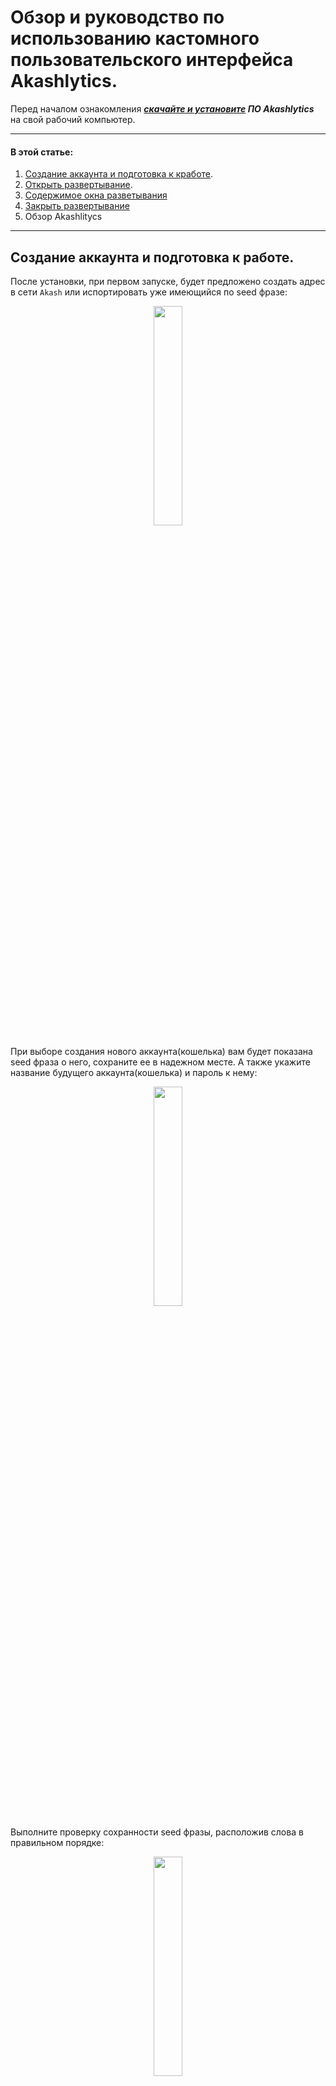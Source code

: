 # Обзор и руководство по использованию кастомного пользовательского интерфейса Akashlytics.

Перед началом ознакомления ***[скачайте и установите](https://akashlytics.com/deploy) ПО Akashlytics*** на свой рабочий компьютер.

___

#### В этой статье:
1. [Создание аккаунта и подготовка к кработе](https://github.com/Dimokus88/guides/blob/main/Akashlytics/RU-guide.md#%D1%81%D0%BE%D0%B7%D0%B4%D0%B0%D0%BD%D0%B8%D0%B5-%D0%B0%D0%BA%D0%BA%D0%B0%D1%83%D0%BD%D1%82%D0%B0-%D0%B8-%D0%BF%D0%BE%D0%B4%D0%B3%D0%BE%D1%82%D0%BE%D0%B2%D0%BA%D0%B0-%D0%BA-%D1%80%D0%B0%D0%B1%D0%BE%D1%82%D0%B5).
2. [Открыть развертывание](https://github.com/Dimokus88/guides/blob/main/Akashlytics/RU-guide.md#%D1%82%D0%B5%D1%81%D1%82%D0%BE%D0%B2%D0%BE%D0%B5-%D1%80%D0%B0%D0%B7%D0%B2%D0%B5%D1%80%D1%82%D1%8B%D0%B2%D0%B0%D0%BD%D0%B8%D0%B5).
3. [Содержимое окна разветывания](https://github.com/Dimokus88/guides/blob/main/Akashlytics/RU-guide.md#%D1%81%D0%BE%D0%B4%D0%B5%D1%80%D0%B6%D0%B8%D0%BC%D0%BE%D0%B5-%D0%BE%D0%BA%D0%BD%D0%B0-%D1%80%D0%B0%D0%B7%D0%B2%D0%B5%D1%80%D1%82%D1%8B%D0%B2%D0%B0%D0%BD%D0%B8%D1%8F)
4. [Закрыть развертывание](https://github.com/Dimokus88/guides/blob/main/Akashlytics/RU-guide.md#%D0%B7%D0%B0%D0%BA%D1%80%D1%8B%D1%82%D1%8C-%D1%80%D0%B0%D0%B7%D0%B2%D0%B5%D1%80%D1%82%D1%8B%D0%B2%D0%B0%D0%BD%D0%B8%D0%B5)
5. Обзор Akashlitycs

___

## Создание аккаунта и подготовка к работе.

После установки, при первом запуске, будет предложено создать адрес в сети ```Akash``` или испортировать уже имеющийся по seed фразе:

<p align="center"><img src="https://user-images.githubusercontent.com/23629420/179983489-a8b76248-edea-4356-8e87-3ec2761ae8b8.png" width=30% </p>

При выборе создания нового аккаунта(кошелька) вам будет показана seed фраза о него, сохраните ее в надежном месте. А также укажите название будущего аккаунта(кошелька) и пароль к нему:
  
<p align="center"><img src="https://user-images.githubusercontent.com/23629420/179984081-47586ff3-76bb-4951-9c44-50e68e95fac9.png" width=30% </p>

Выполните проверку сохранности seed фразы, расположив слова в правильном порядке:
  
<p align="center"><img src="https://user-images.githubusercontent.com/23629420/179984518-4d68dba5-2914-40e5-a8d1-8c193c7db6f3.png" width=30% </p>

Готово, аккаунт успешно создан!
  
   Токен АКТ можно пробрести на биржах ```Gate```, ```AsendeX```, ```Osmosis``` . Следует учитывать что при каждом развертывание на счете блокируются ***5 AKT*** + требуется небольшое количество AKT для оплаты газа. Таким образом, для теста лучше будет достаточно пополнить счет на ***6 АКТ***.
  
 В примере я пополню тестовый счет ```akash1wnejkh7vfjxcavmt43dratujdw5vkzynt94zrg``` на ***6 АКТ***.

Счет пополнен, теперь необходимо запросить и установить локально сертификат из блокчейна, для этого справа вверху нажмите ***CREATE CERTIFICATE***
  
<p align="center"><img src="https://user-images.githubusercontent.com/23629420/179985902-ac2a82cd-522c-4a24-b1d6-6f5c16f24fbe.png" width=60% </p>

Введите пароль указанный при ***создании аккаунта***:

<p align="center"><img src="https://user-images.githubusercontent.com/23629420/179986384-90fc70fe-3c6e-4a71-8592-ccd2d04dcb7c.png" width=30% </p>

Выберите комисиию за транзакцию и поддтвердите транзакцию:
  
<p align="center"><img src="https://user-images.githubusercontent.com/23629420/179986643-a41816cc-5338-4036-8fa6-b4a2ceabdf54.png" width=30% </p>

Сертификат создан, вы можете его увидеть в правом верхнем углу окна:
  
<p align="center"><img src="https://user-images.githubusercontent.com/23629420/179986849-36066744-450f-440a-a392-542afcc3b883.png" width=50% </p>

Подготовка завершена, теперь сделаем тестовое разветывание.

[Вернуться к содержанию.](https://github.com/Dimokus88/guides/blob/main/Akashlytics/RU-guide.md#%D0%B2-%D1%8D%D1%82%D0%BE%D0%B9-%D1%81%D1%82%D0%B0%D1%82%D1%8C%D0%B5)
  
___

## Тестовое развертывание

В ***Akashlytics*** есть готовые файлы ***манифеста (deploy.yml)***, они находятся во вкладке ```Templates```, ознакомьтесь с предложением готовых решений: 
  
<p align="center"><img src="https://user-images.githubusercontent.com/23629420/179993135-a0b5f5d1-8236-41f1-886b-8bfe664c8358.png" width=60% </p>

Развернем всем известную игру ***Super Mario***, для этого выберем соответствующий раздел в ```Templeates``` и нажмем на ```Super Mario```:
  
<p align="center"><img src="https://user-images.githubusercontent.com/23629420/179993710-bdf5464e-a8cf-4426-857a-92ae80d7f3c7.png" width=60% </p>

Нажимаем ***Deploy***: 
  
<p align="center"><img src="https://user-images.githubusercontent.com/23629420/179993892-8a2b96bb-b529-46f7-92bb-2f5e34ac3c87.png" width=60% </p>

***Akashlytics*** быстро проверяет наличие сертификата и ***5 АКТ*** на балансе, и открывает заполненное окно ***манифеста (deploy.yml)***, остановимся на содержимом манифеста:
  
<p align="center"><img src="https://user-images.githubusercontent.com/23629420/179994491-9ddb00f5-14ea-4430-ae43-1d23e406c854.png" width=60% </p>

Здесь обратите внимание на:

Раздел ```services``` (строки 4-11). В строке 6 указан образ в ***Docker hub*** из которого будет развернут контейнер, в нашем случае это ```pengbai/docker-supermario```. Подраздел ***expose*** отвечает за открытия и переадресацию портов. В нашем случае это порт 8080 представляем как 80 внешний.

Раздел ```profiles``` (строки 13-22) здесь в подразделе ```resources``` мы указываем арендуемые характеристики оборудования под наш контейнер с игрой ***Super Mario***. В нашем случае это ```1 cpu, 512 мб ОЗУ и 512мб жесткого диска```. Задайте ввеху имя развертывания и нажимите ***CREATE DEPLOYMENT***.
  
<p align="center"><img src="https://user-images.githubusercontent.com/23629420/179996364-3f4591e3-731c-41b3-91ae-d580fc6bad8e.png" width=30% </p>

Депонируем ***5 АКТ*** из нашего счета, нажимаем ```DEPOSIT```:
  
<p align="center"><img src="https://user-images.githubusercontent.com/23629420/179996501-52b33027-2be4-4791-b238-93ca79de8e47.png" width=30% </p>

Устанавливаем развер комиссии за транpакцию и подтверждаем ее. На данном этапе мы отgравили в сеть запрос на мощности для нашего конетйнера с игрой. Нам остается дождаться ответа от провайдеров с их предложениями и ценами. ***Обратите внимание, у вас со счет были депонированы 5 АКТ***.
  
<p align="center"><img src="https://user-images.githubusercontent.com/23629420/179997193-2c4793bf-392f-4d7d-81a9-8e1326083cf2.png" width=30% </p>

Выбираем провайдера и нажимаем ```ACCEPT BID```, еще раз устанавливаем комиссию для транзакиции и подтверждаем ее. Дождаемся развертки контейнера. После того как контейнер развернут, перейдите на вкладку ```LEASES```.
 
<p align="center"><img src="https://user-images.githubusercontent.com/23629420/179997878-7d6eb433-24ef-4b67-b829-d47c858553bd.png" width=30% </p>

Здесь доступна информация о вашем провайдере, стоимости аренды, а также индивидуальная ссылка на ваше развертывание. Нажмите на нее.
  
<p align="center"><img src="https://user-images.githubusercontent.com/23629420/179998220-473b42ec-144f-4bff-b640-801fc727983b.png" width=60% </p>

Отлично! Похоже вы развернули игру в Akash Network! Но вам же нужно нечто большее чем игра? Тогда перейдите к разделу описания функционала ***Akashlytics*** =)
  
[Вернуться к содержанию.](https://github.com/Dimokus88/guides/blob/main/Akashlytics/RU-guide.md#%D0%B2-%D1%8D%D1%82%D0%BE%D0%B9-%D1%81%D1%82%D0%B0%D1%82%D1%8C%D0%B5)
  
___  
  
## Содержимое окна развертывания

Во вкладке ```Dashboard``` отображаются ваши активные разветывания, зайдите в него.
  
<p align="center"><img src="https://user-images.githubusercontent.com/23629420/180011860-0b25c946-c681-42e5-92eb-53685e42233c.png" width=60% </p>

Как узнали раннее, во вкладке ```LEASES``` содержится общая информация о развертывании - провайдер, ресурсы, переадресованный порты и ссылки.
  
<p align="center"><img src="https://user-images.githubusercontent.com/23629420/180012152-b6245abd-6be0-4030-ba1f-be4a9c9c2339.png" width=60% </p>

Во вкладке ```LOGS``` есть еще 2 подраздела, это подраздел ```LOGS``` - сдесь отображаются логи ***ВНУТРИ*** контейнера (нажав кнопку ```DOWNLOADS LOGS``` можно их скачать в файл):

<p align="center"><img src="https://user-images.githubusercontent.com/23629420/180012615-25fd934f-b191-415a-9994-d9449bc71cdf.png" width=50% </p>

и подраздел ```EVENTS``` - здесь отображаются логи ***k8s*** и процесс скачивания и старта вашего образа:
  
<p align="center"><img src="https://user-images.githubusercontent.com/23629420/180013447-fc46589d-70df-486e-92cd-9cad9571824a.png" width=50% </p>

На вкладке ```SHELL``` можете использовать некоторые ***НЕ интерактивные*** команды внутри контейнера
  
<p align="center"><img src="https://user-images.githubusercontent.com/23629420/180014038-5a6157d5-8329-4ffd-8feb-a3414050434e.png" width=50% </p>

Вкладка ```UPDATE``` содержит текущий ***манифест (deploy.yml)***, здесь вы можете добваить переменные или изменить версию образа, в этом случае контейнер будет перезапущен. ***(ВАЖНО! Нельзя изменить ресурсы! Для этого надо закрыть равертывание и развернуть заново!).***
  
<p align="center"><img src="https://user-images.githubusercontent.com/23629420/180014538-95597f58-1d4b-4bc7-9ed4-eba9339b3a58.png" width=50% </p>

Вкладка ```RAW DATA``` содержит ```JSON``` информацию из блокчейна ```AKASH```
  
<p align="center"><img src="https://user-images.githubusercontent.com/23629420/180014764-02b11971-e727-4156-8eb6-5e1900f2f1f1.png" width=50% </p>

[Вернуться к содержанию.](https://github.com/Dimokus88/guides/blob/main/Akashlytics/RU-guide.md#%D0%B2-%D1%8D%D1%82%D0%BE%D0%B9-%D1%81%D1%82%D0%B0%D1%82%D1%8C%D0%B5)

___
  
 
## Закрыть развертывание

Чтобы закрыть развертывание необходимо в контекстном меню нажать ```CLOSE``` и подтвердить транзакцию

<p align="center"><img src="https://user-images.githubusercontent.com/23629420/180015653-5471583b-51fa-4940-819e-79d1d518b826.png" width=60% </p>
  
<p align="center"><img src="https://user-images.githubusercontent.com/23629420/180015752-d304b327-45fc-4629-93f2-7e79c0505931.png" width=30% </p>


После закрытия развертывание остаток ***АКТ*** вернется на ваш основной счет.
  
<p align="center"><img src="https://user-images.githubusercontent.com/23629420/180015965-c3044adc-4352-428c-9d1e-cec2f3e38ae9.png" width=60% </p>


[Вернуться к содержанию.](https://github.com/Dimokus88/guides/blob/main/Akashlytics/RU-guide.md#%D0%B2-%D1%8D%D1%82%D0%BE%D0%B9-%D1%81%D1%82%D0%B0%D1%82%D1%8C%D0%B5)

___

  
Обзор функционала Akashlytics.
  
Dashboard - здесь указаны актуальные параметры вашего счета(1), текущее состояние аренды в сети(2) и ваши актичные развертывания развертивания(3).
  
<p align="center"><img src="https://user-images.githubusercontent.com/23629420/180029956-c9c5ac9f-ee58-4242-ab3b-82c374ee7379.png" width=60% </p>

Deployments - все, когда либо созданные разветывания на вашем адресе, включая не активные.
  
  <p align="center"><img src="https://user-images.githubusercontent.com/23629420/180030091-a9ccf0ee-ecbf-4d18-a005-17bb09ab9cd9.png" width=60% </p>

Templates - готовые решения для развертываний, игры, БД, конструкторы сайтов, майнер и т.д.
    
  <p align="center"><img src="https://user-images.githubusercontent.com/23629420/180030306-92134590-17c3-4bf0-9032-79245425755f.png" width=60% </p>
  
Provider - список существующих провайдеров в маркетплейсе Akash Network с параметрами их оборудования.
    
 <p align="center"><img src="https://user-images.githubusercontent.com/23629420/180030505-c704159c-6820-4d86-8ea6-66c5eedb71b5.png" width=60% </p> 

Settings - настройка RPC ноды приложения (1). Так же доступно быстрое переключение в поле вверху окна (2)
   
<p align="center"><img src="https://user-images.githubusercontent.com/23629420/180031581-545f3439-702d-45e2-8d53-3d4f97d845ce.png" width=60% </p>
  
[Вернуться к содержанию.](https://github.com/Dimokus88/guides/blob/main/Akashlytics/RU-guide.md#%D0%B2-%D1%8D%D1%82%D0%BE%D0%B9-%D1%81%D1%82%D0%B0%D1%82%D1%8C%D0%B5)

___
